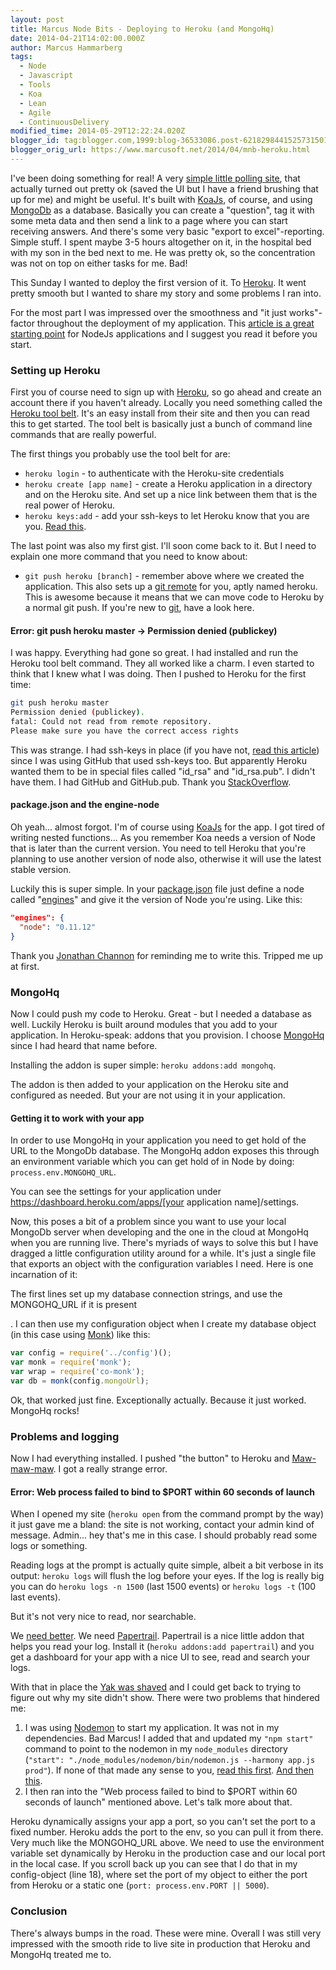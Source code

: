 ```yaml
---
layout: post
title: Marcus Node Bits - Deploying to Heroku (and MongoHq)
date: 2014-04-21T14:02:00.000Z
author: Marcus Hammarberg
tags:
  - Node
  - Javascript
  - Tools
  - Koa
  - Lean
  - Agile
  - ContinuousDelivery
modified_time: 2014-05-29T12:22:24.020Z
blogger_id: tag:blogger.com,1999:blog-36533086.post-6218298441525731501
blogger_orig_url: https://www.marcusoft.net/2014/04/mnb-heroku.html
---
```


I've been doing something for real! A very [simple little polling site](http://warm-brushlands-9555.herokuapp.com/), that actually turned out pretty ok (saved the UI but I have a friend brushing that up for me) and might be useful. It's built with [KoaJs](http://www.koajs.com/), of course, and using [MongoDb](http://mongodb.github.io/) as a database. Basically you can create a "question", tag it with some meta data and then send a link to a page where you can start receiving answers. And there's some very basic "export to excel"-reporting. Simple stuff. I spent maybe 3-5 hours altogether on it, in the hospital bed with my son in the bed next to me. He was pretty ok, so the concentration was not on top on either tasks for me. Bad!

This Sunday I wanted to deploy the first version of it. To [Heroku](http://www.heroku.com/). It went pretty smooth but I wanted to share my story and some problems I ran into.

For the most part I was impressed over the smoothness and "it just works"-factor throughout the deployment of my application. This [article is a great starting point](https://devcenter.heroku.com/articles/getting-started-with-nodejs) for NodeJs applications and I suggest you read it before you start.

### Setting up Heroku

First you of course need to sign up with [Heroku](http://www.heroku.com/), so go ahead and create an account there if you haven't already.
Locally you need something called the [Heroku tool belt](https://toolbelt.heroku.com/). It's an easy install from their site and then you can read this to get started. The tool belt is basically just a bunch of command line commands that are really powerful.

The first things you probably use the tool belt for are:

- `heroku login` - to authenticate with the Heroku-site credentials
- `heroku create [app name]` - create a Heroku application in a directory and on the Heroku site. And set up a nice link between them that is the real power of Heroku.
- `heroku keys:add` - add your ssh-keys to let Heroku know that you are you. [Read this](https://devcenter.heroku.com/articles/keys).

The last point was also my first gist. I'll soon come back to it. But I need to explain one more command that you need to know about:

- `git push heroku [branch]` - remember above where we created the application. This also sets up a [git remote](http://gitref.org/remotes/) for you, aptly named heroku. This is awesome because it means that we can move code to Heroku by a normal git push. If you're new to [git](https://www.marcusoft.net/2014/02/mnb-git.html), have a look here.

#### Error: git push heroku master -> Permission denied (publickey)

I was happy. Everything had gone so great. I had installed and run the Heroku tool belt command. They all worked like a charm. I even started to think that I knew what I was doing. Then I pushed to Heroku for the first time:

```bash
git push heroku master
Permission denied (publickey).
fatal: Could not read from remote repository.
Please make sure you have the correct access rights
```

This was strange. I had ssh-keys in place (if you have not, [read this article](https://devcenter.heroku.com/articles/keys)) since I was using GitHub that used ssh-keys too. But apparently Heroku wanted them to be in special files called "id_rsa" and "id_rsa.pub". I didn't have them. I had GitHub and GitHub.pub. Thank you [StackOverflow](http://stackoverflow.com/questions/17626944/heroku-permission-denied-publickey-fatal-could-not-read-from-remote-reposito).

#### package.json and the engine-node

Oh yeah... almost forgot. I'm of course using [KoaJs](https://www.marcusoft.net/2014/03/koaintro.html) for the app. I got tired of writing nested functions... As you remember Koa needs a version of Node that is later than the current version. You need to tell Heroku that you're planning to use another version of node also, otherwise it will use the latest stable version.

Luckily this is super simple. In your [package.json](https://www.marcusoft.net/2014/02/mnb-packagejson.html) file just define a node called "[engines](https://www.npmjs.org/doc/json.html#engines)" and give it the version of Node you're using. Like this:

```json
"engines": {
  "node": "0.11.12"
}
```

Thank you [Jonathan Channon](https://twitter.com/jchannon) for reminding me to write this. Tripped me up at first.

### MongoHq

Now I could push my code to Heroku. Great - but I needed a database as well. Luckily Heroku is built around modules that you add to your application. In Heroku-speak: addons that you provision. I choose [MongoHq](https://addons.heroku.com/mongohq) since I had heard that name before.

Installing the addon is super simple: `heroku addons:add mongohq`.

The addon is then added to your application on the Heroku site and configured as needed. But your are not using it in your application.

#### Getting it to work with your app

In order to use MongoHq in your application you need to get hold of the URL to the MongoDb database. The MongoHq addon exposes this through an environment variable which you can get hold of in Node by doing: `process.env.MONGOHQ_URL`.

You can see the settings for your application under <https://dashboard.heroku.com/apps/[your> application name]/settings.

Now, this poses a bit of a problem since you want to use your local MongoDb server when developing and the one in the cloud at MongoHq when you are running live. There's myriads of ways to solve this but I have dragged a little configuration utility around for a while. It's just a single file that exports an object with the configuration variables I need. Here is one incarnation of it:

The first lines set up my database connection strings, and use the MONGOHQ_URL if it is present

. I can then use my configuration object when I create my database object (in this case using [Monk](https://www.marcusoft.net/2014/02/mnb-monk.html)) like this:

```javascript
var config = require('../config')();
var monk = require('monk');
var wrap = require('co-monk');
var db = monk(config.mongoUrl);
```

Ok, that worked just fine. Exceptionally actually. Because it just worked. MongoHq rocks!

### Problems and logging

Now I had everything installed. I pushed "the button" to Heroku and [Maw-maw-maw](http://sadtrombone.com/?play=true). I got a really strange error.

#### Error: Web process failed to bind to $PORT within 60 seconds of launch

When I opened my site (`heroku open` from the command prompt by the way) it just gave me a bland: the site is not working, contact your admin kind of message. Admin... hey that's me in this case. I should probably read some logs or something.

Reading logs at the prompt is actually quite simple, albeit a bit verbose in its output: `heroku logs` will flush the log before your eyes. If the log is really big you can do `heroku logs -n 1500` (last 1500 events) or `heroku logs -t` (100 last events).

But it's not very nice to read, nor searchable.

We [need better](https://www.marcusoft.net/2014/04/lookingForBetter.html). We need [Papertrail](https://addons.heroku.com/papertrail). Papertrail is a nice little addon that helps you read your log. Install it (`heroku addons:add papertrail`) and you get a dashboard for your app with a nice UI to see, read and search your logs.

With that in place the [Yak was shaved](http://www.hanselman.com/blog/YakShavingDefinedIllGetThatDoneAsSoonAsIShaveThisYak.aspx) and I could get back to trying to figure out why my site didn't show. There were two problems that hindered me:

1. I was using [Nodemon](https://github.com/remy/nodemon) to start my application. It was not in my dependencies. Bad Marcus! I added that and updated my `"npm start"` command to point to the nodemon in my `node_modules` directory (`"start": "./node_modules/nodemon/bin/nodemon.js --harmony app.js prod"`). If none of that made any sense to you, [read this first](https://www.marcusoft.net/2014/02/mnb-packagejson.html). [And then this](https://www.marcusoft.net/2014/02/mnb-npm.html).
2. I then ran into the "Web process failed to bind to $PORT within 60 seconds of launch" mentioned above. Let's talk more about that.

Heroku dynamically assigns your app a port, so you can't set the port to a fixed number. Heroku adds the port to the env, so you can pull it from there. Very much like the MONGOHQ_URL above. We need to use the environment variable set dynamically by Heroku in the production case and our local port in the local case. If you scroll back up you can see that I do that in my config-object (line 18), where set the port of my object to either the port from Heroku or a static one (`port: process.env.PORT || 5000`).

### Conclusion

There's always bumps in the road. These were mine. Overall I was still very impressed with the smooth ride to live site in production that Heroku and MongoHq treated me to.
